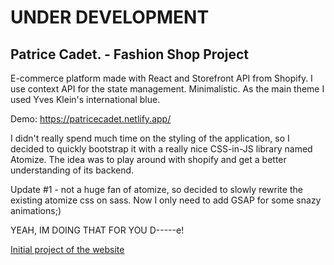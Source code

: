 # UNDER DEVELOPMENT
## Patrice Cadet. - Fashion Shop Project

E-commerce platform made with React and Storefront API from Shopify. I use context API for the state management.
Minimalistic. As the main theme I used Yves Klein's international blue.

Demo: https://patricecadet.netlify.app/


I didn't really spend much time on the styling of the application, so I decided to quickly bootstrap it with a really nice CSS-in-JS library named Atomize. The idea was to play around with shopify and get a better understanding of its backend.

Update #1 - not a huge fan of atomize, so decided to slowly rewrite the existing atomize css on sass.
Now I only need to add GSAP for some snazy animations;)


YEAH, IM DOING THAT FOR YOU D-----e!

[Initial project of the website](https://i.ibb.co/pJhPn7S/Screenshot-2020-07-29-React-App.jpg)
